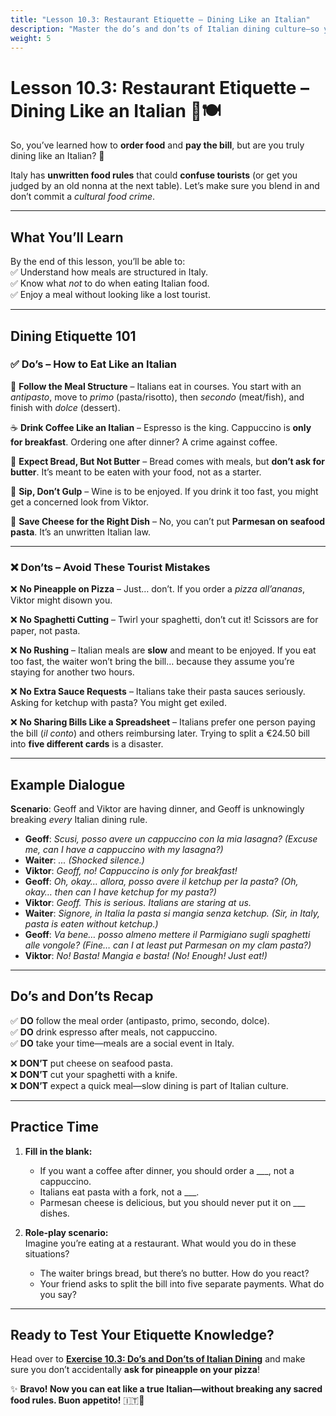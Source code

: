 ```yaml
---
title: "Lesson 10.3: Restaurant Etiquette – Dining Like an Italian"
description: "Master the do’s and don’ts of Italian dining culture—so you don’t end up eating pizza with a fork and knife (yikes)."
weight: 5
---
```


# Lesson 10.3: Restaurant Etiquette – Dining Like an Italian 🍷🍽️  

So, you’ve learned how to **order food** and **pay the bill**, but are you truly dining like an Italian? 🤌  

Italy has **unwritten food rules** that could **confuse tourists** (or get you judged by an old nonna at the next table). Let’s make sure you blend in and don’t commit a *cultural food crime*.  

---

## What You’ll Learn  

By the end of this lesson, you’ll be able to:  
✅ Understand how meals are structured in Italy.  
✅ Know what *not* to do when eating Italian food.  
✅ Enjoy a meal without looking like a lost tourist.  

---

## Dining Etiquette 101  

### ✅ **Do’s – How to Eat Like an Italian**  

🍝 **Follow the Meal Structure** – Italians eat in courses. You start with an *antipasto*, move to *primo* (pasta/risotto), then *secondo* (meat/fish), and finish with *dolce* (dessert).  

☕ **Drink Coffee Like an Italian** – Espresso is the king. Cappuccino is **only for breakfast**. Ordering one after dinner? A crime against coffee.  

🍞 **Expect Bread, But Not Butter** – Bread comes with meals, but **don’t ask for butter**. It’s meant to be eaten with your food, not as a starter.  

🍷 **Sip, Don’t Gulp** – Wine is to be enjoyed. If you drink it too fast, you might get a concerned look from Viktor.  

🧀 **Save Cheese for the Right Dish** – No, you can’t put **Parmesan on seafood pasta**. It’s an unwritten Italian law.  

---

### ❌ **Don’ts – Avoid These Tourist Mistakes**  

❌ **No Pineapple on Pizza** – Just… don’t. If you order a *pizza all’ananas*, Viktor might disown you.  

❌ **No Spaghetti Cutting** – Twirl your spaghetti, don’t cut it! Scissors are for paper, not pasta.  

❌ **No Rushing** – Italian meals are **slow** and meant to be enjoyed. If you eat too fast, the waiter won’t bring the bill… because they assume you’re staying for another two hours.  

❌ **No Extra Sauce Requests** – Italians take their pasta sauces seriously. Asking for ketchup with pasta? You might get exiled.  

❌ **No Sharing Bills Like a Spreadsheet** – Italians prefer one person paying the bill (*il conto*) and others reimbursing later. Trying to split a €24.50 bill into **five different cards** is a disaster.  

---

## Example Dialogue  

**Scenario**: Geoff and Viktor are having dinner, and Geoff is unknowingly breaking *every* Italian dining rule.  

- **Geoff**: *Scusi, posso avere un cappuccino con la mia lasagna?* *(Excuse me, can I have a cappuccino with my lasagna?)*  
- **Waiter**: *...* *(Shocked silence.)*  
- **Viktor**: *Geoff, no! Cappuccino is only for breakfast!*  
- **Geoff**: *Oh, okay… allora, posso avere il ketchup per la pasta?* *(Oh, okay… then can I have ketchup for my pasta?)*  
- **Viktor**: *Geoff. This is serious. Italians are staring at us.*  
- **Waiter**: *Signore, in Italia la pasta si mangia senza ketchup.* *(Sir, in Italy, pasta is eaten without ketchup.)*  
- **Geoff**: *Va bene… posso almeno mettere il Parmigiano sugli spaghetti alle vongole?* *(Fine… can I at least put Parmesan on my clam pasta?)*  
- **Viktor**: *No! Basta! Mangia e basta!* *(No! Enough! Just eat!)*  

---

## Do’s and Don’ts Recap  

✅ **DO** follow the meal order (antipasto, primo, secondo, dolce).  
✅ **DO** drink espresso after meals, not cappuccino.  
✅ **DO** take your time—meals are a social event in Italy.  

❌ **DON’T** put cheese on seafood pasta.  
❌ **DON’T** cut your spaghetti with a knife.  
❌ **DON’T** expect a quick meal—slow dining is part of Italian culture.  

---

## Practice Time  

1. **Fill in the blank:**  
   - If you want a coffee after dinner, you should order a ___, not a cappuccino.  
   - Italians eat pasta with a fork, not a ___.  
   - Parmesan cheese is delicious, but you should never put it on ___ dishes.  

2. **Role-play scenario:**  
   Imagine you’re eating at a restaurant. What would you do in these situations?  
   - The waiter brings bread, but there’s no butter. How do you react?  
   - Your friend asks to split the bill into five separate payments. What do you say?  

---

## Ready to Test Your Etiquette Knowledge?  

Head over to [**Exercise 10.3: Do’s and Don’ts of Italian Dining**](../exercise10.3/) and make sure you don’t accidentally **ask for pineapple on your pizza**!  

✨ **Bravo! Now you can eat like a true Italian—without breaking any sacred food rules. Buon appetito!** 🇮🇹🍝  
